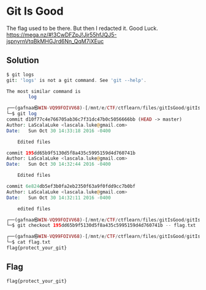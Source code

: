 # Git Is Good

The flag used to be there. But then I redacted it. Good Luck. https://mega.nz/#!3CwDFZpJ!Jjr55hfJQJ5-jspnyrnVtqBkMHGJrd6Nn_QqM7iXEuc

## Solution

```php
$ git logs
git: 'logs' is not a git command. See 'git --help'.

The most similar command is
        log

┌──(gafnaa㉿WIN-VQ99FOIVV68)-[/mnt/e/CTF/ctflearn/files/gitIsGood/gitIsGood/.git/logs]
└─$ git log
commit d10f77c4e766705ab36c7f31dc47b0c5056666bb (HEAD -> master)
Author: LaScalaLuke <lascala.luke@gmail.com>
Date:   Sun Oct 30 14:33:18 2016 -0400

    Edited files

commit 195dd65b9f5130d5f8a435c5995159d4d760741b
Author: LaScalaLuke <lascala.luke@gmail.com>
Date:   Sun Oct 30 14:32:44 2016 -0400

    Edited files

commit 6e824db5ef3b0fa2eb2350f63a9f0fdd9cc7b0bf
Author: LaScalaLuke <lascala.luke@gmail.com>
Date:   Sun Oct 30 14:32:11 2016 -0400

    edited files

┌──(gafnaa㉿WIN-VQ99FOIVV68)-[/mnt/e/CTF/ctflearn/files/gitIsGood/gitIsGood]
└─$ git checkout 195dd65b9f5130d5f8a435c5995159d4d760741b -- flag.txt

┌──(gafnaa㉿WIN-VQ99FOIVV68)-[/mnt/e/CTF/ctflearn/files/gitIsGood/gitIsGood]
└─$ cat flag.txt
flag{protect_your_git}
```

## Flag
    flag{protect_your_git}